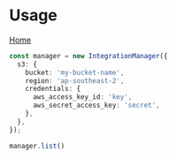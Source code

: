 # Usage

[Home](index.md)

```typescript
const manager = new IntegrationManager({
  s3: {
    bucket: 'my-bucket-name',
    region: 'ap-southeast-2',
    credentials: {
      aws_access_key_id: 'key',
      aws_secret_access_key: 'secret',
    },
  },
});

manager.list()
```
